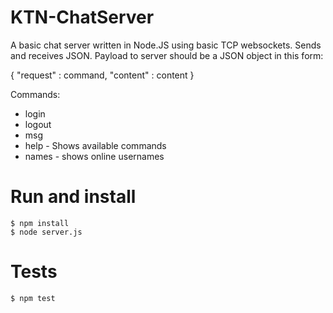 # KTN-ChatServer
A basic chat server written in Node.JS using basic TCP websockets. Sends and receives JSON.
  Payload to server should be a JSON object in this form:
  
  { "request" : command, "content" : content }
  
Commands:
 - login <username>
 - logout
 - msg <Your message>
 - help - Shows available commands
 - names - shows online usernames

# Run and install
    $ npm install
    $ node server.js
# Tests
    $ npm test
